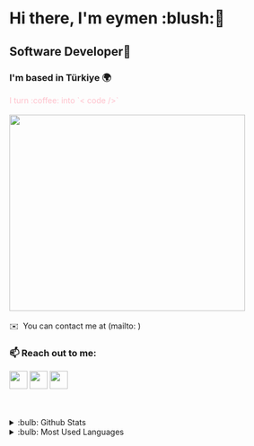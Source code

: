 <div align="">
<h1>Hi there, I'm eymen :blush:👋 </h1>
<h2>Software Developer🤙</h2>
<h3>I'm based in Türkiye 🌍</h3>
<font color="pink">I turn :coffee: into `< code />` </font>
<br/><br/>
<img src="https://media.giphy.com/media/3oKIPnAiaMCws8nOsE/giphy.gif" align="center" width="420" height="350">
</div>
<br/>
<div align="">
✉️  You can contact me at (mailto: )
</div>
<div>
<h3 align="">📫 Reach out to me:   </h3>
<p align=""> 
<a href="https://github.com/Eymen863219" target="_blank" rel="noreferrer"><img src="https://raw.githubusercontent.com/danielcranney/readme-generator/main/public/icons/socials/github.svg" width="32" height="32" /></a> 
<a href="http://www.instagram.com/" target="_blank" rel="noreferrer"><img src="https://raw.githubusercontent.com/danielcranney/readme-generator/main/public/icons/socials/instagram.svg" width="32" height="32" /></a> 
<a href="https://tr.linkedin.com/" target="_blank" rel="noreferrer"><img src="https://raw.githubusercontent.com/danielcranney/readme-generator/main/public/icons/socials/linkedin.svg" width="32" height="32" /></a></p>
<br/><br/>
<details align="">
<summary>:bulb:  Github Stats</summary>
<img src="https://github-readme-stats.vercel.app/api?username=Eymen863219&show_icons=true&locale=en" >
</details>
<details align="">
<summary>:bulb:  Most Used Languages</summary>
<img src="https://github-readme-stats.vercel.app/api/top-langs?username=Eymen863219&show_icons=true&locale=en&layout=compact" >
</details>
